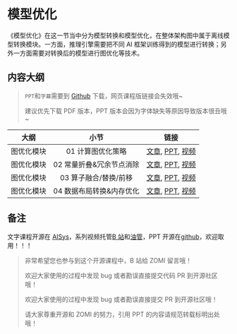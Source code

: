 <!--Copyright © ZOMI 适用于[License](https://github.com/chenzomi12/AISystem)版权许可-->

# 模型优化

《模型优化》在这一节当中分为模型转换和模型优化，在整体架构图中属于离线模型转换模块。一方面，推理引擎需要把不同 AI 框架训练得到的模型进行转换；另外一方面需要对转换后的模型进行图优化等技术。

## 内容大纲

> `PPT`和`字幕`需要到 [Github](https://github.com/chenzomi12/AISystem) 下载，网页课程版链接会失效哦~
>
> 建议优先下载 PDF 版本，PPT 版本会因为字体缺失等原因导致版本很丑哦~

| 大纲 | 小节 | 链接|
|:--:|:--:|:--:|
| 图优化模块| 01 计算图优化策略| [文章](./01Optimizer.md), [PPT](./01Optimizer.pdf), [视频](https://www.bilibili.com/video/BV1g84y1L7tF/) |
| 图优化模块| 02 常量折叠&冗余节点消除| [文章](./02Basic.md), [PPT](./02Basic.pdf), [视频](https://www.bilibili.com/video/BV1fA411r7hr/) |
| 图优化模块| 03 算子融合/替换/前移 | [文章](./02Basic.md), [PPT](./02Basic.pdf), [视频](https://www.bilibili.com/video/BV1Qj411T7Ef/) |
| 图优化模块| 04 数据布局转换&内存优化| [文章](./03Extend.md), [PPT](./03Extend.pdf), [视频](https://www.bilibili.com/video/BV1Ae4y1N7u7/) |

## 备注

文字课程开源在 [AISys](https://chenzomi12.github.io/)，系列视频托管[B 站](https://space.bilibili.com/517221395)和[油管](https://www.youtube.com/@ZOMI666/videos)，PPT 开源在[github](https://github.com/chenzomi12/AISystem)，欢迎取用！！！

> 非常希望您也参与到这个开源课程中，B 站给 ZOMI 留言哦！
> 
> 欢迎大家使用的过程中发现 bug 或者勘误直接提交代码 PR 到开源社区哦！
>
> 欢迎大家使用的过程中发现 bug 或者勘误直接提交 PR 到开源社区哦！
>
> 请大家尊重开源和 ZOMI 的努力，引用 PPT 的内容请规范转载标明出处哦！